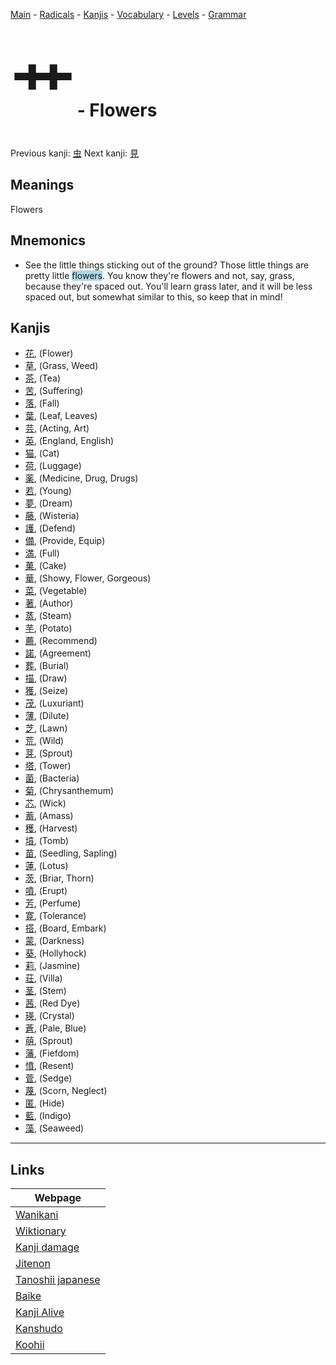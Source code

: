 <style> bigfont {font-size: 100px}</style>
[Main](../README.md) -
[Radicals](../radicals.md) -
[Kanjis](../kanjis.md) -
[Vocabulary](../vocabulary.md) -
[Levels](../levels.md) -
[Grammar](../grammar.md)
# <bigfont> 艹</bigfont> - Flowers 

Previous kanji: [虫](虫.md) Next kanji: [見](見.md) 

## Meanings
 Flowers
## Mnemonics
 * See the little things sticking out of the ground? Those little things are pretty little <span style="background-color:#ADD8E6"> flowers</span>. You know they're flowers and not, say, grass, because they're spaced out. You'll learn grass later, and it will be less spaced out, but somewhat similar to this, so keep that in mind!


## Kanjis
 * [花](../kanjis/花.md), (Flower)
* [草](../kanjis/草.md), (Grass, Weed)
* [茶](../kanjis/茶.md), (Tea)
* [苦](../kanjis/苦.md), (Suffering)
* [落](../kanjis/落.md), (Fall)
* [葉](../kanjis/葉.md), (Leaf, Leaves)
* [芸](../kanjis/芸.md), (Acting, Art)
* [英](../kanjis/英.md), (England, English)
* [猫](../kanjis/猫.md), (Cat)
* [荷](../kanjis/荷.md), (Luggage)
* [薬](../kanjis/薬.md), (Medicine, Drug, Drugs)
* [若](../kanjis/若.md), (Young)
* [夢](../kanjis/夢.md), (Dream)
* [藤](../kanjis/藤.md), (Wisteria)
* [護](../kanjis/護.md), (Defend)
* [備](../kanjis/備.md), (Provide, Equip)
* [満](../kanjis/満.md), (Full)
* [菓](../kanjis/菓.md), (Cake)
* [華](../kanjis/華.md), (Showy, Flower, Gorgeous)
* [菜](../kanjis/菜.md), (Vegetable)
* [著](../kanjis/著.md), (Author)
* [蒸](../kanjis/蒸.md), (Steam)
* [芋](../kanjis/芋.md), (Potato)
* [薦](../kanjis/薦.md), (Recommend)
* [諾](../kanjis/諾.md), (Agreement)
* [葬](../kanjis/葬.md), (Burial)
* [描](../kanjis/描.md), (Draw)
* [獲](../kanjis/獲.md), (Seize)
* [茂](../kanjis/茂.md), (Luxuriant)
* [薄](../kanjis/薄.md), (Dilute)
* [芝](../kanjis/芝.md), (Lawn)
* [荒](../kanjis/荒.md), (Wild)
* [芽](../kanjis/芽.md), (Sprout)
* [塔](../kanjis/塔.md), (Tower)
* [菌](../kanjis/菌.md), (Bacteria)
* [菊](../kanjis/菊.md), (Chrysanthemum)
* [芯](../kanjis/芯.md), (Wick)
* [蓄](../kanjis/蓄.md), (Amass)
* [穫](../kanjis/穫.md), (Harvest)
* [墳](../kanjis/墳.md), (Tomb)
* [苗](../kanjis/苗.md), (Seedling, Sapling)
* [蓮](../kanjis/蓮.md), (Lotus)
* [茨](../kanjis/茨.md), (Briar, Thorn)
* [噴](../kanjis/噴.md), (Erupt)
* [芳](../kanjis/芳.md), (Perfume)
* [寛](../kanjis/寛.md), (Tolerance)
* [搭](../kanjis/搭.md), (Board, Embark)
* [蒙](../kanjis/蒙.md), (Darkness)
* [葵](../kanjis/葵.md), (Hollyhock)
* [莉](../kanjis/莉.md), (Jasmine)
* [荘](../kanjis/荘.md), (Villa)
* [茎](../kanjis/茎.md), (Stem)
* [茜](../kanjis/茜.md), (Red Dye)
* [瑛](../kanjis/瑛.md), (Crystal)
* [蒼](../kanjis/蒼.md), (Pale, Blue)
* [萌](../kanjis/萌.md), (Sprout)
* [藩](../kanjis/藩.md), (Fiefdom)
* [憤](../kanjis/憤.md), (Resent)
* [菅](../kanjis/菅.md), (Sedge)
* [蔑](../kanjis/蔑.md), (Scorn, Neglect)
* [匿](../kanjis/匿.md), (Hide)
* [藍](../kanjis/藍.md), (Indigo)
* [藻](../kanjis/藻.md), (Seaweed)



---

## Links 

| Webpage |
| --- |
| [Wanikani          ](https://www.wanikani.com/kanji/艹) |
| [Wiktionary        ](https://en.wiktionary.org/wiki/艹) |
| [Kanji damage      ](http://www.kanjidamage.com/kanji/search?utf8=✓&q=艹) |
| [Jitenon           ](https://jitenon.com/kanji/艹) |
| [Tanoshii japanese ](https://www.tanoshiijapanese.com/dictionary/kanji.cfm?k=艹) |
| [Baike             ](https://baike.baidu.com/item/艹) |
| [Kanji Alive       ](https://app.kanjialive.com/艹) |
| [Kanshudo          ](https://www.kanshudo.com/searchmn?q=艹) |
| [Koohii            ](https://kanji.koohii.com/study/kanji/艹) |
